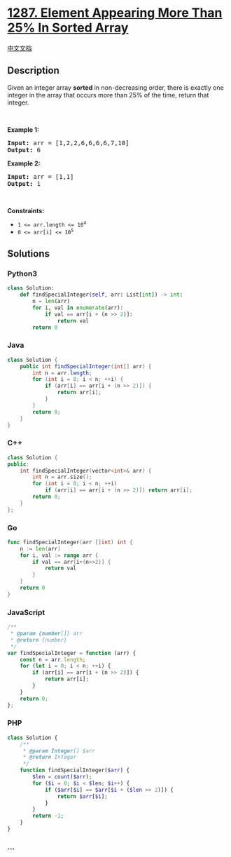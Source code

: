 # [1287. Element Appearing More Than 25% In Sorted Array](https://leetcode.com/problems/element-appearing-more-than-25-in-sorted-array)

[中文文档](/solution/1200-1299/1287.Element%20Appearing%20More%20Than%2025%25%20In%20Sorted%20Array/README.md)

## Description

<p>Given an integer array <strong>sorted</strong> in non-decreasing order, there is exactly one integer in the array that occurs more than 25% of the time, return that integer.</p>

<p>&nbsp;</p>
<p><strong class="example">Example 1:</strong></p>

<pre>
<strong>Input:</strong> arr = [1,2,2,6,6,6,6,7,10]
<strong>Output:</strong> 6
</pre>

<p><strong class="example">Example 2:</strong></p>

<pre>
<strong>Input:</strong> arr = [1,1]
<strong>Output:</strong> 1
</pre>

<p>&nbsp;</p>
<p><strong>Constraints:</strong></p>

<ul>
	<li><code>1 &lt;= arr.length &lt;= 10<sup>4</sup></code></li>
	<li><code>0 &lt;= arr[i] &lt;= 10<sup>5</sup></code></li>
</ul>

## Solutions

<!-- tabs:start -->

### **Python3**

```python
class Solution:
    def findSpecialInteger(self, arr: List[int]) -> int:
        n = len(arr)
        for i, val in enumerate(arr):
            if val == arr[i + (n >> 2)]:
                return val
        return 0
```

### **Java**

```java
class Solution {
    public int findSpecialInteger(int[] arr) {
        int n = arr.length;
        for (int i = 0; i < n; ++i) {
            if (arr[i] == arr[i + (n >> 2)]) {
                return arr[i];
            }
        }
        return 0;
    }
}
```

### **C++**

```cpp
class Solution {
public:
    int findSpecialInteger(vector<int>& arr) {
        int n = arr.size();
        for (int i = 0; i < n; ++i)
            if (arr[i] == arr[i + (n >> 2)]) return arr[i];
        return 0;
    }
};
```

### **Go**

```go
func findSpecialInteger(arr []int) int {
	n := len(arr)
	for i, val := range arr {
		if val == arr[i+(n>>2)] {
			return val
		}
	}
	return 0
}
```

### **JavaScript**

```js
/**
 * @param {number[]} arr
 * @return {number}
 */
var findSpecialInteger = function (arr) {
    const n = arr.length;
    for (let i = 0; i < n; ++i) {
        if (arr[i] == arr[i + (n >> 2)]) {
            return arr[i];
        }
    }
    return 0;
};
```

### **PHP**

```php
class Solution {
    /**
     * @param Integer[] $arr
     * @return Integer
     */
    function findSpecialInteger($arr) {
        $len = count($arr);
        for ($i = 0; $i < $len; $i++) {
            if ($arr[$i] == $arr[$i + ($len >> 2)]) {
                return $arr[$i];
            }
        }
        return -1;
    }
}
```

### **...**

```

```

<!-- tabs:end -->
